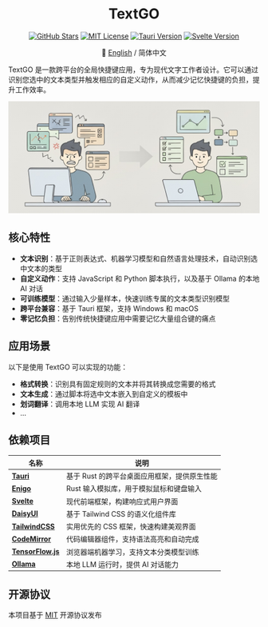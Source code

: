<h1 align="center">TextGO</h1>

<div align="center">

[![GitHub Stars](https://img.shields.io/github/stars/C5H12O5/TextGO?logo=github&label=Stars&style=flat&color=yellow)](https://github.com/C5H12O5/TextGO/stargazers)
[![MIT License](https://img.shields.io/badge/License-MIT-green.svg)](LICENSE)
[![Tauri Version](https://img.shields.io/badge/Tauri-v2.8.5-24C8D8.svg?logo=tauri)](https://tauri.app/)
[![Svelte Version](https://img.shields.io/badge/Svelte-v5.39.6-FF3E00.svg?logo=svelte)](https://svelte.dev/)

📖 [English](README.md) / 简体中文

</div>

TextGO 是一款跨平台的全局快捷键应用，专为现代文字工作者设计。它可以通过识别您选中的文本类型并触发相应的自定义动作，从而减少记忆快捷键的负担，提升工作效率。

<div align="center">
  <img src="concept.jpg" alt="concept" width="1024">
</div>

## 核心特性

- **文本识别**：基于正则表达式、机器学习模型和自然语言处理技术，自动识别选中文本的类型
- **自定义动作**：支持 JavaScript 和 Python 脚本执行，以及基于 Ollama 的本地 AI 对话
- **可训练模型**：通过输入少量样本，快速训练专属的文本类型识别模型
- **跨平台兼容**：基于 Tauri 框架，支持 Windows 和 macOS
- **零记忆负担**：告别传统快捷键应用中需要记忆大量组合键的痛点

## 应用场景

以下是使用 TextGO 可以实现的功能：

- **格式转换**：识别具有固定规则的文本并将其转换成您需要的格式
- **文本生成**：通过脚本将选中文本嵌入到自定义的模板中
- **划词翻译**：调用本地 LLM 实现 AI 翻译
- ...

## 依赖项目

| 名称                                               | 说明                                         |
| -------------------------------------------------- | -------------------------------------------- |
| **[Tauri](https://tauri.app/)**                    | 基于 Rust 的跨平台桌面应用框架，提供原生性能 |
| **[Enigo](https://github.com/enigo-rs/enigo)**     | Rust 输入模拟库，用于模拟鼠标和键盘输入      |
| **[Svelte](https://svelte.dev/)**                  | 现代前端框架，构建响应式用户界面             |
| **[DaisyUI](https://daisyui.com/)**                | 基于 Tailwind CSS 的语义化组件库             |
| **[TailwindCSS](https://tailwindcss.com/)**        | 实用优先的 CSS 框架，快速构建美观界面        |
| **[CodeMirror](https://codemirror.net/)**          | 代码编辑器组件，支持语法高亮和自动完成       |
| **[TensorFlow.js](https://www.tensorflow.org/js)** | 浏览器端机器学习，支持文本分类模型训练       |
| **[Ollama](https://ollama.com/)**                  | 本地 LLM 运行时，提供 AI 对话能力            |

## 开源协议

本项目基于 [MIT](LICENSE) 开源协议发布
